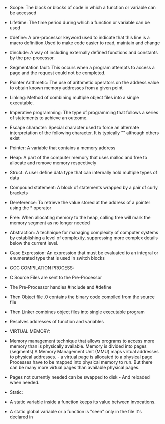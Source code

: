 
- Scope: The block or blocks of code in which a function or variable can be accessed

- Lifetime: The time period during which a function or variable can be used

- #define: A pre-processor keyword used to indicate that this line is a macro definition.Used to make code easier to read, maintain and change

- #include: A way of including externally defined functions and constants by the pre-processor.

- Segmentation fault: This occurs when a program attempts to access a page and the request could not be completed.

- Pointer Arithmetic: The use of arithmetic operators on the address value to obtain known memory addresses from a given point

- Linking: Method of combining multiple object files into a single executable.

- Imperative programming: The type of programming that follows a series of statements to achieve an outcome.

- Escape character: Special character used to force an alternate interpretation of the following character. It is typically "" although others exist

- Pointer: A variable that contains a memory address

- Heap: A part of the computer memory that uses malloc and free to allocate and remove memory respectively

- Struct: A user define data type that can internally hold multiple types of data

- Compound statement: A block of statements wrapped by a pair of curly brackets

- Dereference: To retrieve the value stored at the address of a pointer using the \* operator

- Free: When allocating memory to the heap, calling free will mark the memory segment as no longer needed

- Abstraction: A technique for managing complexity of computer systems by establishing a level of complexity, suppressing more complex details below the current level.

- Case Expression: An expression that must be evaluated to an integral or enumerated type that is used in switch blocks

- GCC COMPILATION PROCESS:

- C Source Files are sent to the Pre-Processor
    
- The Pre-Processor handles #include and #define
    
- Then Object file .0 contains the binary code compiled from the source file
    
- Then Linker combines object files into single executable program
    

- Resolves addresses of function and variables

- VIRTUAL MEMORY:

- Memory management technique that allows programs to access more memory than is physically available. Memory is divided into pages (segments) A Memory Management Unit (MMU) maps virtual addresses to physical addresses. - a virtual page is allocated to a physical page Processes have to be mapped into physical memory to run. But there can be many more virtual pages than available physical pages.

- Pages not currently needed can be swapped to disk - And reloaded when needed.

- Static:

- A static variable inside a function keeps its value between invocations.

- A static global variable or a function is "seen" only in the file it's declared in

